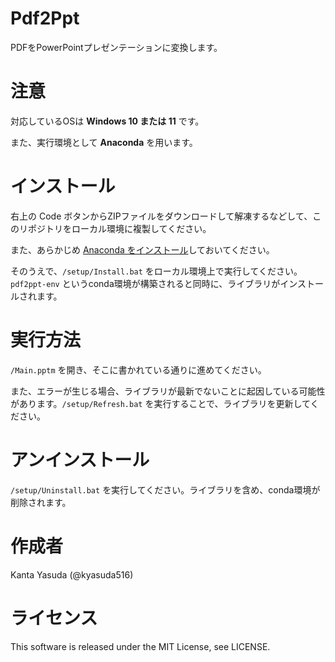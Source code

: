 # Pdf2Ppt
PDFをPowerPointプレゼンテーションに変換します。

# 注意
対応しているOSは **Windows 10 または 11** です。

また、実行環境として **Anaconda** を用います。

# インストール
右上の Code ボタンからZIPファイルをダウンロードして解凍するなどして、このリポジトリをローカル環境に複製してください。

また、あらかじめ [Anaconda をインストール](https://www.anaconda.com/products/distribution#:~:text=Anaconda%20Installers,Windows "Anaconda | Anaconda Distribution")しておいてください。

そのうえで、`/setup/Install.bat` をローカル環境上で実行してください。`pdf2ppt-env` というconda環境が構築されると同時に、ライブラリがインストールされます。

# 実行方法
`/Main.pptm` を開き、そこに書かれている通りに進めてください。

また、エラーが生じる場合、ライブラリが最新でないことに起因している可能性があります。`/setup/Refresh.bat` を実行することで、ライブラリを更新してください。

# アンインストール
`/setup/Uninstall.bat` を実行してください。ライブラリを含め、conda環境が削除されます。

# 作成者
Kanta Yasuda (@kyasuda516)

# ライセンス
This software is released under the MIT License, see LICENSE.

